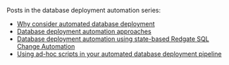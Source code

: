 Posts in the database deployment automation series:

- [Why consider automated database deployment](blog/2020-02/why-consider-database-deployment-automation/index.md)
- [Database deployment automation approaches](/blog/2020-02/database-deployment-automation-approaches/index.md)
- [Database deployment automation using state-based Redgate SQL Change Automation](/blog/2020-02/database-deployment-automation-using-redgate-sql-change-automation/index.md)
- [Using ad-hoc scripts in your automated database deployment pipeline](/blog/2020-03/automated-database-deployments-adhoc-scripts/index.md)
